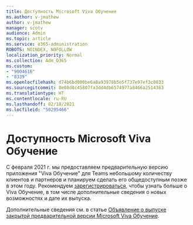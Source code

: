 ```yaml
---
title: Доступность Microsoft Viva Обучение
ms.author: v-jmathew
author: v-jmathew
manager: scotv
audience: Admin
ms.topic: article
ms.service: o365-administration
ROBOTS: NOINDEX, NOFOLLOW
localization_priority: Normal
ms.collection: Adm_O365
ms.custom:
- "9004616"
- "8339"
ms.openlocfilehash: d74b6bd000be6a8a93978b5e5f737e97ef3c0833
ms.sourcegitcommit: 8e08d8c45807fa3dd4db6574977a8466a2514383
ms.translationtype: HT
ms.contentlocale: ru-RU
ms.lasthandoff: 02/18/2021
ms.locfileid: "50295466"
---
```

# <a name="microsoft-viva-learning-availability"></a>Доступность Microsoft Viva Обучение

С февраля 2021 г. мы предоставляем предварительную версию приложения "Viva Обучение" для Teams небольшому количеству клиентов и партнеров и планируем сделать его общедоступным позже в этом году. Рекомендуем [зарегистрироваться](https://aka.ms/VivaLearningSignup), чтобы узнать больше о Viva Обучение, в том числе дополнительные сведения о новых возможностях и дате их выпуска.

Дополнительные сведения см. в статье [Объявление о выпуске закрытой предварительной версии Microsoft Viva Обучение](https://techcommunity.microsoft.com/t5/microsoft-viva-blog/announcing-microsoft-viva-learning-private-preview/ba-p/2107023).
